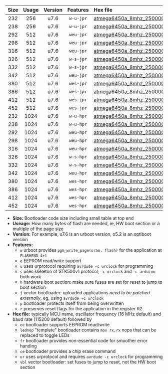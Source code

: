 |Size|Usage|Version|Features|Hex file|
|:-:|:-:|:-:|:-:|:--|
|232|256|u7.6|`w-u-jpr`|[atmega6450a_8mhz_250000bps_ur_vbl.hex](https://raw.githubusercontent.com/stefanrueger/urboot/main/atmega6450a_8mhz_250000bps_ur_vbl.hex)|
|238|256|u7.6|`w-u-jpr`|[atmega6450a_8mhz_250000bps_lednop_ur_vbl.hex](https://raw.githubusercontent.com/stefanrueger/urboot/main/atmega6450a_8mhz_250000bps_lednop_ur_vbl.hex)|
|292|512|u7.6|`weu-jpr`|[atmega6450a_8mhz_250000bps_ee_ur_vbl.hex](https://raw.githubusercontent.com/stefanrueger/urboot/main/atmega6450a_8mhz_250000bps_ee_ur_vbl.hex)|
|298|512|u7.6|`weu-jpr`|[atmega6450a_8mhz_250000bps_ee_lednop_ur_vbl.hex](https://raw.githubusercontent.com/stefanrueger/urboot/main/atmega6450a_8mhz_250000bps_ee_lednop_ur_vbl.hex)|
|316|512|u7.6|`weu-jpr`|[atmega6450a_8mhz_250000bps_ee_lednop_fr_ur_vbl.hex](https://raw.githubusercontent.com/stefanrueger/urboot/main/atmega6450a_8mhz_250000bps_ee_lednop_fr_ur_vbl.hex)|
|326|512|u7.6|`w-s-jpr`|[atmega6450a_8mhz_250000bps_vbl.hex](https://raw.githubusercontent.com/stefanrueger/urboot/main/atmega6450a_8mhz_250000bps_vbl.hex)|
|332|512|u7.6|`w-s-jpr`|[atmega6450a_8mhz_250000bps_lednop_vbl.hex](https://raw.githubusercontent.com/stefanrueger/urboot/main/atmega6450a_8mhz_250000bps_lednop_vbl.hex)|
|342|512|u7.6|`weu-jpr`|[atmega6450a_8mhz_250000bps_ee_lednop_fr_ce_ur_vbl.hex](https://raw.githubusercontent.com/stefanrueger/urboot/main/atmega6450a_8mhz_250000bps_ee_lednop_fr_ce_ur_vbl.hex)|
|380|512|u7.6|`wes-jpr`|[atmega6450a_8mhz_250000bps_ee_vbl.hex](https://raw.githubusercontent.com/stefanrueger/urboot/main/atmega6450a_8mhz_250000bps_ee_vbl.hex)|
|386|512|u7.6|`wes-jpr`|[atmega6450a_8mhz_250000bps_ee_lednop_vbl.hex](https://raw.githubusercontent.com/stefanrueger/urboot/main/atmega6450a_8mhz_250000bps_ee_lednop_vbl.hex)|
|412|512|u7.6|`wes-jpr`|[atmega6450a_8mhz_250000bps_ee_lednop_fr_vbl.hex](https://raw.githubusercontent.com/stefanrueger/urboot/main/atmega6450a_8mhz_250000bps_ee_lednop_fr_vbl.hex)|
|452|512|u7.6|`wes-jpr`|[atmega6450a_8mhz_250000bps_ee_lednop_fr_ce_vbl.hex](https://raw.githubusercontent.com/stefanrueger/urboot/main/atmega6450a_8mhz_250000bps_ee_lednop_fr_ce_vbl.hex)|
|232|1024|u7.6|`w-u-hpr`|[atmega6450a_8mhz_250000bps_ur.hex](https://raw.githubusercontent.com/stefanrueger/urboot/main/atmega6450a_8mhz_250000bps_ur.hex)|
|238|1024|u7.6|`w-u-hpr`|[atmega6450a_8mhz_250000bps_lednop_ur.hex](https://raw.githubusercontent.com/stefanrueger/urboot/main/atmega6450a_8mhz_250000bps_lednop_ur.hex)|
|292|1024|u7.6|`weu-hpr`|[atmega6450a_8mhz_250000bps_ee_ur.hex](https://raw.githubusercontent.com/stefanrueger/urboot/main/atmega6450a_8mhz_250000bps_ee_ur.hex)|
|298|1024|u7.6|`weu-hpr`|[atmega6450a_8mhz_250000bps_ee_lednop_ur.hex](https://raw.githubusercontent.com/stefanrueger/urboot/main/atmega6450a_8mhz_250000bps_ee_lednop_ur.hex)|
|316|1024|u7.6|`weu-hpr`|[atmega6450a_8mhz_250000bps_ee_lednop_fr_ur.hex](https://raw.githubusercontent.com/stefanrueger/urboot/main/atmega6450a_8mhz_250000bps_ee_lednop_fr_ur.hex)|
|326|1024|u7.6|`w-s-hpr`|[atmega6450a_8mhz_250000bps.hex](https://raw.githubusercontent.com/stefanrueger/urboot/main/atmega6450a_8mhz_250000bps.hex)|
|332|1024|u7.6|`w-s-hpr`|[atmega6450a_8mhz_250000bps_lednop.hex](https://raw.githubusercontent.com/stefanrueger/urboot/main/atmega6450a_8mhz_250000bps_lednop.hex)|
|342|1024|u7.6|`weu-hpr`|[atmega6450a_8mhz_250000bps_ee_lednop_fr_ce_ur.hex](https://raw.githubusercontent.com/stefanrueger/urboot/main/atmega6450a_8mhz_250000bps_ee_lednop_fr_ce_ur.hex)|
|380|1024|u7.6|`wes-hpr`|[atmega6450a_8mhz_250000bps_ee.hex](https://raw.githubusercontent.com/stefanrueger/urboot/main/atmega6450a_8mhz_250000bps_ee.hex)|
|386|1024|u7.6|`wes-hpr`|[atmega6450a_8mhz_250000bps_ee_lednop.hex](https://raw.githubusercontent.com/stefanrueger/urboot/main/atmega6450a_8mhz_250000bps_ee_lednop.hex)|
|412|1024|u7.6|`wes-hpr`|[atmega6450a_8mhz_250000bps_ee_lednop_fr.hex](https://raw.githubusercontent.com/stefanrueger/urboot/main/atmega6450a_8mhz_250000bps_ee_lednop_fr.hex)|
|452|1024|u7.6|`wes-hpr`|[atmega6450a_8mhz_250000bps_ee_lednop_fr_ce.hex](https://raw.githubusercontent.com/stefanrueger/urboot/main/atmega6450a_8mhz_250000bps_ee_lednop_fr_ce.hex)|

- **Size:** Bootloader code size including small table at top end
- **Useage:** How many bytes of flash are needed, ie, HW boot section or a multiple of the page size
- **Version:** For example, u7.6 is an urboot version, o5.2 is an optiboot version
- **Features:**
  + `w` urboot provides `pgm_write_page(sram, flash)` for the application at `FLASHEND-4+1`
  + `e` EEPROM read/write support
  + `u` uses urprotocol requiring `avrdude -c urclock` for programming
  + `s` uses skeleton of STK500v1 protocol; `-c urclock` and `-c arduino` both work
  + `h` hardware boot section: make sure fuses are set for reset to jump to boot section
  + `j` vector bootloader: uploaded applications *need to be patched externally*, eg, using `avrdude -c urclock`
  + `p` bootloader protects itself from being overwritten
  + `r` preserves reset flags for the application in the register R2
- **Hex file:** typically MCU name, oscillator frequency (16 MHz default) and baud rate (115200 default) followed by
  + `ee` bootloader supports EEPROM read/write
  + `lednop` "template" bootloader contains `mov rx,rx` nops that can be replaced to toggle LEDs
  + `fr` bootloader provides non-essential code for smoother error handing
  + `ce` bootloader provides a chip erase command
  + `ur` uses urprotocol and requires `avrdude -c urclock` for programming
  + `vbl` vector bootloader: set fuses to jump to reset, not the HW boot section
